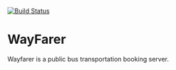[![Build Status](https://travis-ci.org/MohSala/WayFarerAPI.svg?branch=develop)](https://travis-ci.org/MohSala/WayFarerAPI)

# WayFarer

Wayfarer is a public bus transportation booking server.
